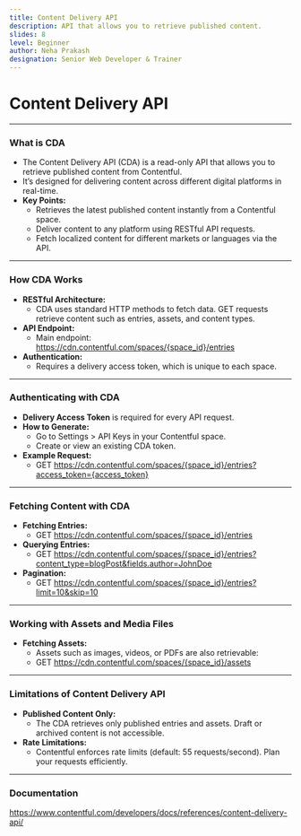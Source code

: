 ```yaml
---
title: Content Delivery API
description: API that allows you to retrieve published content.
slides: 8
level: Beginner
author: Neha Prakash
designation: Senior Web Developer & Trainer
---
```


<!-- Slide 1 -->
# Content Delivery API

---

<!-- Slide 2 -->
### What is CDA

- The Content Delivery API (CDA) is a read-only API that allows you to retrieve published content from Contentful.
- It’s designed for delivering content across different digital platforms in real-time.
- **Key Points:**
    - Retrieves the latest published content instantly from a Contentful space.
    - Deliver content to any platform using RESTful API requests.
    - Fetch localized content for different markets or languages via the API.

---

<!-- Slide 3 -->
### How CDA Works

- **RESTful Architecture:**
    - CDA uses standard HTTP methods to fetch data. GET requests retrieve content such as entries, assets, and content types.
- **API Endpoint:**
    - Main endpoint: https://cdn.contentful.com/spaces/{space_id}/entries
- **Authentication:**
    - Requires a delivery access token, which is unique to each space.

---

<!-- Slide 4 -->
### Authenticating with CDA

- **Delivery Access Token** is required for every API request.
- **How to Generate:**
    - Go to Settings > API Keys in your Contentful space.
    - Create or view an existing CDA token.
- **Example Request:**
    - GET https://cdn.contentful.com/spaces/{space_id}/entries?access_token={access_token}

---

<!-- Slide 5 -->
### Fetching Content with CDA

- **Fetching Entries:**
    - GET https://cdn.contentful.com/spaces/{space_id}/entries
- **Querying Entries:**
    - GET https://cdn.contentful.com/spaces/{space_id}/entries?content_type=blogPost&fields.author=JohnDoe
- **Pagination:**
    - GET https://cdn.contentful.com/spaces/{space_id}/entries?limit=10&skip=10

---

<!-- Slide 6 -->
### Working with Assets and Media Files

- **Fetching Assets:**
    - Assets such as images, videos, or PDFs are also retrievable:
    - GET https://cdn.contentful.com/spaces/{space_id}/assets

---

<!-- Slide 7 -->
### Limitations of Content Delivery API

- **Published Content Only:**
    - The CDA retrieves only published entries and assets. Draft or archived content is not accessible.
- **Rate Limitations:**
    - Contentful enforces rate limits (default: 55 requests/second). Plan your requests efficiently.

---

<!-- Slide 8 -->

### Documentation

https://www.contentful.com/developers/docs/references/content-delivery-api/
